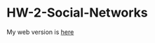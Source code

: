 # HW-2-Social-Networks
My web version is [here](https://github.com/DACSS-690C-Spring-2025/HW-2-Social-Networks/)
